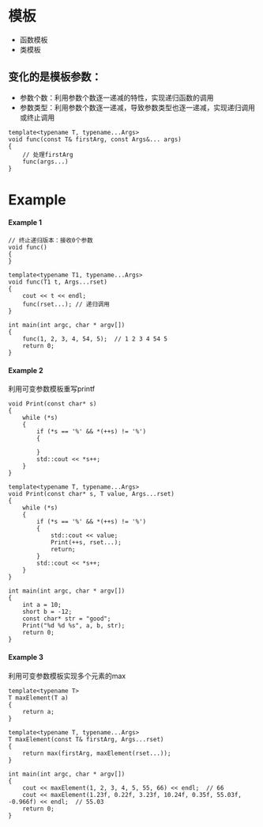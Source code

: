 # 模板
* 函数模板
* 类模板
## 变化的是模板参数：
* 参数个数：利用参数个数逐一递减的特性，实现递归函数的调用
* 参数类型：利用参数个数逐一递减，导致参数类型也逐一递减，实现递归调用或终止调用
```
template<typename T, typename...Args>
void func(const T& firstArg, const Args&... args)
{
    // 处理firstArg
    func(args...)
}
```
# Example
#### Example 1
```
// 终止递归版本：接收0个参数
void func()
{
}

template<typename T1, typename...Args>
void func(T1 t, Args...rset)
{
	cout << t << endl;
	func(rset...); // 递归调用
}

int main(int argc, char * argv[])
{
	func(1, 2, 3, 4, 54, 5);  // 1 2 3 4 54 5
	return 0;
}
```
#### Example 2
利用可变参数模板重写printf
```
void Print(const char* s)
{
	while (*s)
	{
		if (*s == '%' && *(++s) != '%')
		{

		}
		std::cout << *s++;
	}
}

template<typename T, typename...Args>
void Print(const char* s, T value, Args...rset)
{
	while (*s)
	{
		if (*s == '%' && *(++s) != '%')
		{
			std::cout << value;
			Print(++s, rset...);
			return;
		}
		std::cout << *s++;
	}
}

int main(int argc, char * argv[])
{
	int a = 10;
	short b = -12;
	const char* str = "good";
	Print("%d %d %s", a, b, str);
	return 0;
}
```
#### Example 3
利用可变参数模板实现多个元素的max
```
template<typename T>
T maxElement(T a)
{
	return a;
}

template<typename T, typename...Args>
T maxElement(const T& firstArg, Args...rset)
{
	return max(firstArg, maxElement(rset...));
}

int main(int argc, char * argv[])
{
	cout << maxElement(1, 2, 3, 4, 5, 55, 66) << endl;  // 66
	cout << maxElement(1.23f, 0.22f, 3.23f, 10.24f, 0.35f, 55.03f, -0.966f) << endl;  // 55.03
	return 0;
}
```